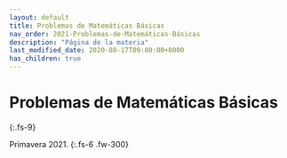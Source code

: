 ```yaml
---
layout: default
title: Problemas de Matemáticas Básicas
nav_order: 2021-Problemas-de-Matemáticas-Básicas
description: "Página de la materia"
last_modified_date: 2020-08-17T09:00:00+0000
has_children: true
---
```


# Problemas de&nbsp;<span class="deg-sitio deg-sitio-texto">Matemáticas Básicas</span>
{:.fs-9}

Primavera 2021.
{:.fs-6 .fw-300}
